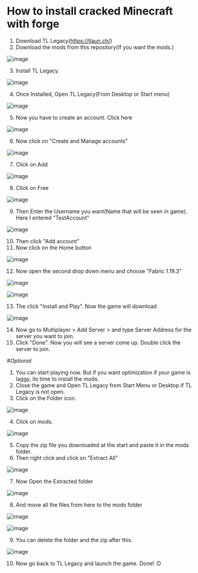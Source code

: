 # How to install cracked Minecraft with forge
1. Download TL Legacy(https://tlaun.ch/)
2. Download the mods from this repository(If you want the mods.)

![image](https://user-images.githubusercontent.com/69149458/216064831-ef5829c8-0d87-4bcd-87b6-b10fb4460afe.png)

3. Install TL Legacy.

![image](https://user-images.githubusercontent.com/69149458/216065099-51e17828-d5bd-44f1-af96-1cac5458d57f.png)


4. Once Installed, Open TL Legacy(From Desktop or Start menu)

![image](https://user-images.githubusercontent.com/69149458/216065255-6a2b919e-e2d9-4741-966b-61652bdb0d2e.png)

5. Now you have to create an account. Click here

![image](https://user-images.githubusercontent.com/69149458/216065429-1948c58e-721f-4759-8079-772dc6960982.png)

6. Now click on "Create and Manage accounts"

![image](https://user-images.githubusercontent.com/69149458/216065659-2c41135f-befb-4b61-b79d-774375dc1dfa.png)

7. Click on Add

![image](https://user-images.githubusercontent.com/69149458/216065835-0031ae48-253f-4cba-b18d-78c6c789efe8.png)

8. Click on Free

![image](https://user-images.githubusercontent.com/69149458/216065919-3c3fce6b-194a-4f38-9c69-4bf79771ed0c.png)

9. Then Enter the Username you want(Name that will be seen in game). Here I entered "TestAccount"

![image](https://user-images.githubusercontent.com/69149458/216066099-235a4466-c15e-4dec-8600-914be78a3b8b.png)

10. Then click "Add account"
11. Now click on the Home button 

![image](https://user-images.githubusercontent.com/69149458/216066338-8bd3a4bc-0016-4833-a484-86912855b14c.png)

12. Now open the second drop down menu and choose "Fabric 1.19.3"

![image](https://user-images.githubusercontent.com/69149458/216066449-e54e835f-cb2c-4958-903f-18ce113886e3.png)

![image](https://user-images.githubusercontent.com/69149458/216066696-77ad80e6-9e62-4eab-8a53-3de2ddc74f04.png)

13. The click "Install and Play". Now the game will download

![image](https://user-images.githubusercontent.com/69149458/216066906-ec4e0218-69d3-4b42-941a-a4c855b744f3.png)

14. Now go to Multiplayer > Add Server > and type Server Address for the server you want to join.
15. Click "Done". Now you will see a server come up. Double click the server to join.

#*Optional*
1. You can start playing now. But if you want optimization if your game is laggy, its time to install the mods.
2. Close the game and Open TL Legacy from Start Menu or Desktop if TL Legacy is not open.
3. Click on the Folder icon.

![image](https://user-images.githubusercontent.com/69149458/216069775-a55c87fd-131c-4ba1-b849-eef707e193d6.png)

4. Click on mods.

![image](https://user-images.githubusercontent.com/69149458/216069927-c7e4096a-d811-4a0e-8e8c-2260e94c1fb8.png)

5. Copy the zip file you downloaded at the start and paste it in the mods folder.
6. Then right click and click on "Extract All" 

![image](https://user-images.githubusercontent.com/69149458/216070469-4e3425a5-d080-4b31-9333-eb5121867382.png)

7. Now Open the Extracted folder

![image](https://user-images.githubusercontent.com/69149458/216070890-dda4752a-a19f-4c10-87e5-77dd42a7485d.png)

8. And move all the files from here to the mods folder

![image](https://user-images.githubusercontent.com/69149458/216072237-a823e2aa-c104-4dd6-8ad3-bc31c3ea2487.png)

![image](https://user-images.githubusercontent.com/69149458/216072371-c8742066-7d50-4f4f-bf00-af33f9b08fe6.png)

9. You can delete the folder and the zip after this.

![image](https://user-images.githubusercontent.com/69149458/216072453-915b9032-e88d-4d37-aea4-d1be46da49d8.png)

10. Now go back to TL Legacy and launch the game. Done! :D
